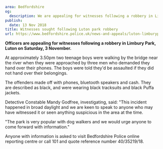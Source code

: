 ```yaml
area: Bedfordshire
og:
  description: We are appealing for witnesses following a robbery in Limbury Park, Luton on Saturday, 3 November
publish:
  date: 13 Nov 2018
title: Witnesses sought following Luton park robbery
url: https://www.bedfordshire.police.uk/news-and-appeals/luton-limburypark-robbery-nov18
```

**Officers are appealing for witnesses following a robbery in Limbury Park, Luton on Saturday, 3 November.**

At approximately 3.50pm two teenage boys were walking by the bridge near the river when they were approached by three men who demanded they hand over their phones. The boys were told they'd be assaulted if they did not hand over their belongings.

The offenders made off with phones, bluetooth speakers and cash. They are described as black, and were wearing black tracksuits and black Puffa jackets.

Detective Constable Mandy Godfree, investigating, said: "This incident happened in broad daylight and we are keen to speak to anyone who may have witnessed it or seen anything suspicious in the area at the time.

"The park is very popular with dog walkers and we would urge anyone to come forward with information."

Anyone with information is asked to visit Bedfordshire Police online reporting centre or call 101 and quote reference number 40/35219/18.
